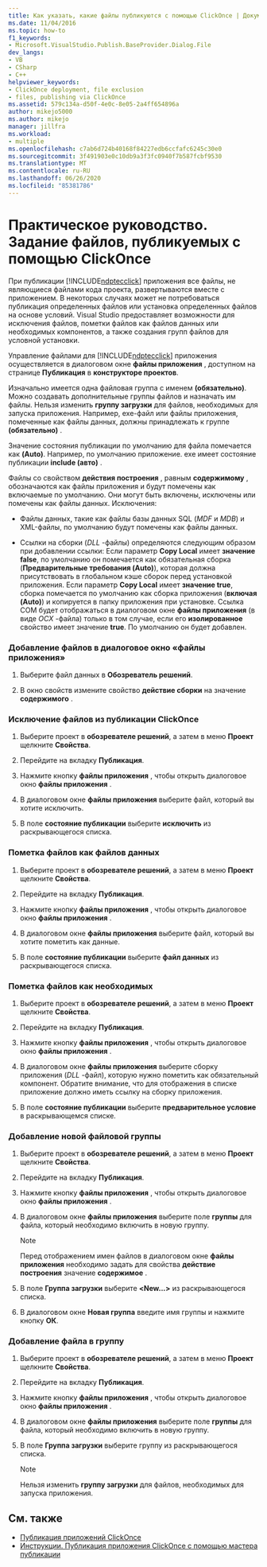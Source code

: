 ```yaml
---
title: Как указать, какие файлы публикуются с помощью ClickOnce | Документация Майкрософт
ms.date: 11/04/2016
ms.topic: how-to
f1_keywords:
- Microsoft.VisualStudio.Publish.BaseProvider.Dialog.File
dev_langs:
- VB
- CSharp
- C++
helpviewer_keywords:
- ClickOnce deployment, file exclusion
- files, publishing via ClickOnce
ms.assetid: 579c134a-d50f-4e0c-8e05-2a4ff654896a
author: mikejo5000
ms.author: mikejo
manager: jillfra
ms.workload:
- multiple
ms.openlocfilehash: c7ab6d724b40168f84227edb6ccfafc6245c30e0
ms.sourcegitcommit: 3f491903e0c10db9a3f3fc0940f7b587fcbf9530
ms.translationtype: MT
ms.contentlocale: ru-RU
ms.lasthandoff: 06/26/2020
ms.locfileid: "85381786"
---
```

# <a name="how-to-specify-which-files-are-published-by-clickonce"></a>Практическое руководство. Задание файлов, публикуемых с помощью ClickOnce
При публикации [!INCLUDE[ndptecclick](../deployment/includes/ndptecclick_md.md)] приложения все файлы, не являющиеся файлами кода проекта, развертываются вместе с приложением. В некоторых случаях может не потребоваться публикация определенных файлов или установка определенных файлов на основе условий. Visual Studio предоставляет возможности для исключения файлов, пометки файлов как файлов данных или необходимых компонентов, а также создания групп файлов для условной установки.

 Управление файлами для [!INCLUDE[ndptecclick](../deployment/includes/ndptecclick_md.md)] приложения осуществляется в диалоговом окне **файлы приложения** , доступном на странице **Публикация** в **конструкторе проектов**.

 Изначально имеется одна файловая группа с именем **(обязательно)**. Можно создавать дополнительные группы файлов и назначать им файлы. Нельзя изменить **группу загрузки** для файлов, необходимых для запуска приложения. Например, exe-файл или файлы приложения, помеченные как файлы данных, должны принадлежать к группе **(обязательно)** .

 Значение состояния публикации по умолчанию для файла помечается как **(Auto)**. Например, по умолчанию приложение. exe имеет состояние публикации **include (авто)** .

 Файлы со свойством **действия построения** , равным **содержимому** , обозначаются как файлы приложения и будут помечены как включаемые по умолчанию. Они могут быть включены, исключены или помечены как файлы данных. Исключения:

- Файлы данных, такие как файлы базы данных SQL (*MDF* и *MDB*) и XML-файлы, по умолчанию будут помечены как файлы данных.

- Ссылки на сборки (*DLL* -файлы) определяются следующим образом при добавлении ссылки: Если параметр **Copy Local** имеет **значение false**, по умолчанию он помечается как обязательная сборка (**Предварительные требования (Auto)**), которая должна присутствовать в глобальном кэше сборок перед установкой приложения. Если параметр **Copy Local** имеет **значение true**, сборка помечается по умолчанию как сборка приложения (**включая (Auto)**) и копируется в папку приложения при установке. Ссылка COM будет отображаться в диалоговом окне **файлы приложения** (в виде *OCX* -файла) только в том случае, если его **изолированное** свойство имеет значение **true**. По умолчанию он будет добавлен.

### <a name="to-add-files-to-the-application-files-dialog-box"></a>Добавление файлов в диалоговое окно «файлы приложения»

1. Выберите файл данных в **Обозреватель решений**.

2. В окно свойств измените свойство **действие сборки** на значение **содержимого** .

### <a name="to-exclude-files-from-clickonce-publishing"></a>Исключение файлов из публикации ClickOnce

1. Выберите проект в **обозревателе решений**, а затем в меню **Проект** щелкните **Свойства**.

2. Перейдите на вкладку **Публикация**.

3. Нажмите кнопку **файлы приложения** , чтобы открыть диалоговое окно **файлы приложения** .

4. В диалоговом окне **файлы приложения** выберите файл, который вы хотите исключить.

5. В поле **состояние публикации** выберите **исключить** из раскрывающегося списка.

### <a name="to-mark-files-as-data-files"></a>Пометка файлов как файлов данных

1. Выберите проект в **обозревателе решений**, а затем в меню **Проект** щелкните **Свойства**.

2. Перейдите на вкладку **Публикация**.

3. Нажмите кнопку **файлы приложения** , чтобы открыть диалоговое окно **файлы приложения** .

4. В диалоговом окне **файлы приложения** выберите файл, который вы хотите пометить как данные.

5. В поле **состояние публикации** выберите **файл данных** из раскрывающегося списка.

### <a name="to-mark-files-as-prerequisites"></a>Пометка файлов как необходимых

1. Выберите проект в **обозревателе решений**, а затем в меню **Проект** щелкните **Свойства**.

2. Перейдите на вкладку **Публикация**.

3. Нажмите кнопку **файлы приложения** , чтобы открыть диалоговое окно **файлы приложения** .

4. В диалоговом окне **файлы приложения** выберите сборку приложения (*DLL* -файл), которую нужно пометить как обязательный компонент. Обратите внимание, что для отображения в списке приложение должно иметь ссылку на сборку приложения.

5. В поле **состояние публикации** выберите **предварительное условие** в раскрывающемся списке.

### <a name="to-add-a-new-file-group"></a>Добавление новой файловой группы

1. Выберите проект в **обозревателе решений**, а затем в меню **Проект** щелкните **Свойства**.

2. Перейдите на вкладку **Публикация**.

3. Нажмите кнопку **файлы приложения** , чтобы открыть диалоговое окно **файлы приложения** .

4. В диалоговом окне **файлы приложения** выберите поле **группы** для файла, который необходимо включить в новую группу.

    > [!NOTE]
    > Перед отображением имен файлов в диалоговом окне **файлы приложения** необходимо задать для свойства **действие построения** значение **содержимое** .

5. В поле **Группа загрузки** выберите **\<New...>** из раскрывающегося списка.

6. В диалоговом окне **Новая группа** введите имя группы и нажмите кнопку **ОК**.

### <a name="to-add-a-file-to-a-group"></a>Добавление файла в группу

1. Выберите проект в **обозревателе решений**, а затем в меню **Проект** щелкните **Свойства**.

2. Перейдите на вкладку **Публикация**.

3. Нажмите кнопку **файлы приложения** , чтобы открыть диалоговое окно **файлы приложения** .

4. В диалоговом окне **файлы приложения** выберите поле **группы** для файла, который необходимо включить в новую группу.

5. В поле **Группа загрузки** выберите группу из раскрывающегося списка.

    > [!NOTE]
    > Нельзя изменить **группу загрузки** для файлов, необходимых для запуска приложения.

## <a name="see-also"></a>См. также
- [Публикация приложений ClickOnce](../deployment/publishing-clickonce-applications.md)
- [Инструкции. Публикация приложения ClickOnce с помощью мастера публикации](../deployment/how-to-publish-a-clickonce-application-using-the-publish-wizard.md)